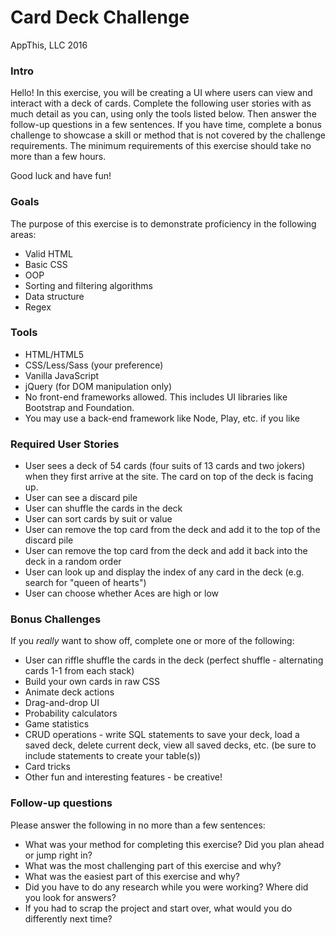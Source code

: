 # Card Deck Challenge

AppThis, LLC 2016

### Intro

Hello! In this exercise, you will be creating a UI where users can view and interact with a deck of cards.
Complete the following user stories with as much detail as you can, using only the tools listed below.
Then answer the follow-up questions in a few sentences. If you have time, complete a bonus challenge to showcase a skill
or method that is not covered by the challenge requirements. The minimum requirements of this exercise should
take no more than a few hours.

Good luck and have fun!

### Goals

The purpose of this exercise is to demonstrate proficiency in the following areas:
* Valid HTML
* Basic CSS
* OOP
* Sorting and filtering algorithms
* Data structure
* Regex

### Tools

* HTML/HTML5
* CSS/Less/Sass (your preference)
* Vanilla JavaScript
* jQuery (for DOM manipulation only)
* No front-end frameworks allowed. This includes UI libraries like Bootstrap and Foundation.
* You may use a back-end framework like Node, Play, etc. if you like

### Required User Stories
* User sees a deck of 54 cards (four suits of 13 cards and two jokers) when they first arrive at the site. The card on top of the deck
is facing up.
* User can see a discard pile
* User can shuffle the cards in the deck
* User can sort cards by suit or value
* User can remove the top card from the deck and add it to the top of the discard pile
* User can remove the top card from the deck and add it back into the deck in a random order
* User can look up and display the index of any card in the deck (e.g. search for "queen of hearts")
* User can choose whether Aces are high or low

### Bonus Challenges
If you *really* want to show off, complete one or more of the following:
* User can riffle shuffle the cards in the deck (perfect shuffle - alternating cards 1-1 from each stack)
* Build your own cards in raw CSS
* Animate deck actions
* Drag-and-drop UI
* Probability calculators
* Game statistics
* CRUD operations - write SQL statements to save your deck, load a saved deck, delete current deck, view all saved
decks, etc. (be sure to include statements to create your table(s))
* Card tricks
* Other fun and interesting features - be creative!

### Follow-up questions
Please answer the following in no more than a few sentences:
* What was your method for completing this exercise? Did you plan ahead or jump right in?
* What was the most challenging part of this exercise and why?
* What was the easiest part of this exercise and why?
* Did you have to do any research while you were working? Where did you look for answers?
* If you had to scrap the project and start over, what would you do differently next time?